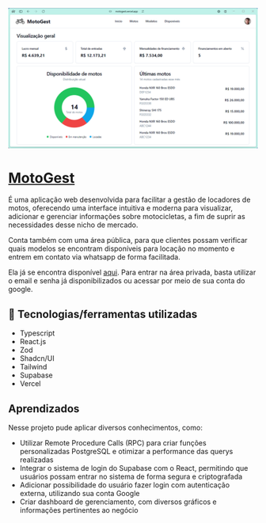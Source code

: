 ![Dashboard do MotoGest](./.github/dashboard.png)

# <a href="https://motogest.vercel.app" target="_blank"> MotoGest </a>

É uma aplicação web desenvolvida para facilitar a gestão de locadores de motos, oferecendo uma interface intuitiva e moderna para visualizar, adicionar e gerenciar informações sobre motocicletas, a fim de suprir as necessidades desse nicho de mercado.

Conta também com uma área pública, para que clientes possam verificar quais modelos se encontram disponíveis para locação no momento e entrem em contato via whatsapp de forma facilitada.

Ela já se encontra disponível <a href="https://motogest.vercel.app" target="_blank"> aqui</a>. Para entrar na área privada, basta utilizar o email e senha já disponibilizados ou acessar por meio de sua conta do google.

## 🔧 Tecnologias/ferramentas utilizadas

- Typescript
- React.js
- Zod
- Shadcn/UI
- Tailwind
- Supabase
- Vercel

## Aprendizados
Nesse projeto pude aplicar diversos conhecimentos, como: 
- Utilizar Remote Procedure Calls (RPC) para criar funções personalizadas PostgreSQL e otimizar a performance das querys realizadas
- Integrar o sistema de login do Supabase com o React, permitindo que usuários possam entrar no sistema de forma segura e criptografada
- Adicionar possibilidade do usuário fazer login com autenticação externa, utilizando sua conta Google
- Criar dashboard de gerenciamento, com diversos gráficos e informações pertinentes ao negócio